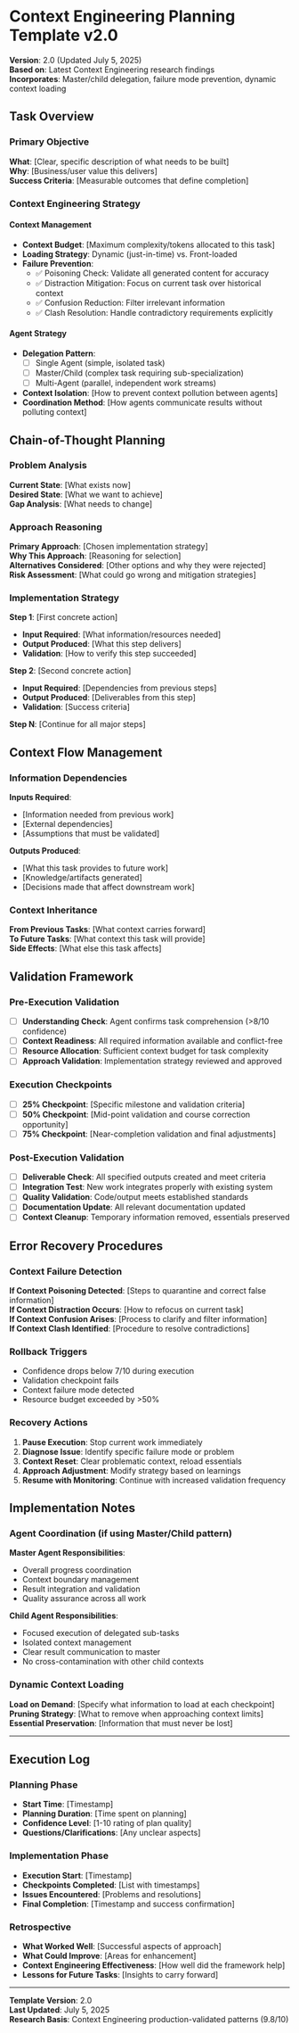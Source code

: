# Context Engineering Planning Template v2.0

**Version**: 2.0 (Updated July 5, 2025)  
**Based on**: Latest Context Engineering research findings  
**Incorporates**: Master/child delegation, failure mode prevention, dynamic context loading

## Task Overview

### Primary Objective
**What**: [Clear, specific description of what needs to be built]  
**Why**: [Business/user value this delivers]  
**Success Criteria**: [Measurable outcomes that define completion]

### Context Engineering Strategy

#### Context Management
- **Context Budget**: [Maximum complexity/tokens allocated to this task]
- **Loading Strategy**: Dynamic (just-in-time) vs. Front-loaded
- **Failure Prevention**: 
  - ✅ Poisoning Check: Validate all generated content for accuracy
  - ✅ Distraction Mitigation: Focus on current task over historical context  
  - ✅ Confusion Reduction: Filter irrelevant information
  - ✅ Clash Resolution: Handle contradictory requirements explicitly

#### Agent Strategy
- **Delegation Pattern**: 
  - [ ] Single Agent (simple, isolated task)
  - [ ] Master/Child (complex task requiring sub-specialization)
  - [ ] Multi-Agent (parallel, independent work streams)
- **Context Isolation**: [How to prevent context pollution between agents]
- **Coordination Method**: [How agents communicate results without polluting context]

## Chain-of-Thought Planning

### Problem Analysis
**Current State**: [What exists now]  
**Desired State**: [What we want to achieve]  
**Gap Analysis**: [What needs to change]

### Approach Reasoning
**Primary Approach**: [Chosen implementation strategy]  
**Why This Approach**: [Reasoning for selection]  
**Alternatives Considered**: [Other options and why they were rejected]  
**Risk Assessment**: [What could go wrong and mitigation strategies]

### Implementation Strategy
**Step 1**: [First concrete action]  
- **Input Required**: [What information/resources needed]
- **Output Produced**: [What this step delivers]
- **Validation**: [How to verify this step succeeded]

**Step 2**: [Second concrete action]  
- **Input Required**: [Dependencies from previous steps]
- **Output Produced**: [Deliverables from this step]
- **Validation**: [Success criteria]

**Step N**: [Continue for all major steps]

## Context Flow Management

### Information Dependencies
**Inputs Required**:
- [Information needed from previous work]
- [External dependencies]
- [Assumptions that must be validated]

**Outputs Produced**:
- [What this task provides to future work]
- [Knowledge/artifacts generated]
- [Decisions made that affect downstream work]

### Context Inheritance
**From Previous Tasks**: [What context carries forward]  
**To Future Tasks**: [What context this task will provide]  
**Side Effects**: [What else this task affects]

## Validation Framework

### Pre-Execution Validation
- [ ] **Understanding Check**: Agent confirms task comprehension (>8/10 confidence)
- [ ] **Context Readiness**: All required information available and conflict-free
- [ ] **Resource Allocation**: Sufficient context budget for task complexity
- [ ] **Approach Validation**: Implementation strategy reviewed and approved

### Execution Checkpoints
- [ ] **25% Checkpoint**: [Specific milestone and validation criteria]
- [ ] **50% Checkpoint**: [Mid-point validation and course correction opportunity]
- [ ] **75% Checkpoint**: [Near-completion validation and final adjustments]

### Post-Execution Validation
- [ ] **Deliverable Check**: All specified outputs created and meet criteria
- [ ] **Integration Test**: New work integrates properly with existing system
- [ ] **Quality Validation**: Code/output meets established standards
- [ ] **Documentation Update**: All relevant documentation updated
- [ ] **Context Cleanup**: Temporary information removed, essentials preserved

## Error Recovery Procedures

### Context Failure Detection
**If Context Poisoning Detected**: [Steps to quarantine and correct false information]  
**If Context Distraction Occurs**: [How to refocus on current task]  
**If Context Confusion Arises**: [Process to clarify and filter information]  
**If Context Clash Identified**: [Procedure to resolve contradictions]

### Rollback Triggers
- Confidence drops below 7/10 during execution
- Validation checkpoint fails
- Context failure mode detected
- Resource budget exceeded by >50%

### Recovery Actions
1. **Pause Execution**: Stop current work immediately
2. **Diagnose Issue**: Identify specific failure mode or problem
3. **Context Reset**: Clear problematic context, reload essentials
4. **Approach Adjustment**: Modify strategy based on learnings
5. **Resume with Monitoring**: Continue with increased validation frequency

## Implementation Notes

### Agent Coordination (if using Master/Child pattern)
**Master Agent Responsibilities**:
- Overall progress coordination
- Context boundary management
- Result integration and validation
- Quality assurance across all work

**Child Agent Responsibilities**:
- Focused execution of delegated sub-tasks
- Isolated context management
- Clear result communication to master
- No cross-contamination with other child contexts

### Dynamic Context Loading
**Load on Demand**: [Specify what information to load at each checkpoint]  
**Pruning Strategy**: [What to remove when approaching context limits]  
**Essential Preservation**: [Information that must never be lost]

---

## Execution Log

### Planning Phase
- **Start Time**: [Timestamp]
- **Planning Duration**: [Time spent on planning]
- **Confidence Level**: [1-10 rating of plan quality]
- **Questions/Clarifications**: [Any unclear aspects]

### Implementation Phase
- **Execution Start**: [Timestamp]
- **Checkpoints Completed**: [List with timestamps]
- **Issues Encountered**: [Problems and resolutions]
- **Final Completion**: [Timestamp and success confirmation]

### Retrospective
- **What Worked Well**: [Successful aspects of approach]
- **What Could Improve**: [Areas for enhancement]
- **Context Engineering Effectiveness**: [How well did the framework help]
- **Lessons for Future Tasks**: [Insights to carry forward]

---

**Template Version**: 2.0  
**Last Updated**: July 5, 2025  
**Research Basis**: Context Engineering production-validated patterns (9.8/10)